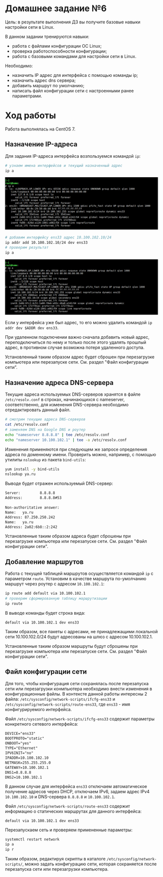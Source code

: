 # Домашнее задание №6

Цель: в результате выполнения ДЗ вы получите базовые навыки настройки сети в Linux.

В данном задании тренируются навыки:

- работа с файлами конфигурации ОС Linux;
- проверка работоспособности конфигурации;
- работа с базовыми командами для настройки сети в Linux.

Необходимо:

- назначить IP адрес для интерфейса с помощью команды ip;
- назначить адрес dns сервера;
- добавить маршрут по умолчанию;
- написать файл конфигурации сети с настроенными ранее параметрами.

# Ход работы

Работа выполнялась на CentOS 7.

## Назначение IP-адреса

Для задания IP-адреса интерфейса возпользуемся командой `ip`:

```bash
# узнаем имена интерфейсов и текущий назначенный адрес
ip a
```
![](img/ip_a_current.png)

```bash
# добавим интерфейсу ens33 адрес 10.100.102.10/24
ip addr add 10.100.102.10/24 dev ens33
# проверим результат
ip a
```
![](img/ip_a_secondary.png)

Если у интерфейса уже был адрес, то его можно удалить командой `ip addr dev $ADDR dev ens33`.

При удаленном подключении важно сначала добавить новый адрес, переподключиться по нему и только после этого удалять прошлый адрес, в противном случае возможна потеря удаленного доступа.

Установленный таким образом адрес будет сброшен при перезагрузке компьютера или перезапуске сети. См. раздел "Файл конфигурации сети".

## Назначение адреса DNS-сервера

Текущие адреса используемых DNS-серверов хранятся в файле `/etc/resolv.conf` в строках, начинающихся с nameserver, соответственно, для изменения DNS-сервера необходимо отредактировать данный файл.

```bash
# смотрим текущие адреса DNS-серверов
cat /etc/resolv.conf
# заменяем DNS на Google DNS и роутер
echo "nameserver 8.8.8.8" | tee /etc/resolv.conf
echo "nameserver 10.100.102.1" | tee -a /etc/resolv.conf
```

Изменения применяются при следующем же запросе определения адреса по доменному имени. Проверить можно, например, с помощью утилиты `nslookup` из пакета `bind-utils`:

```bash
yum install -y bind-utils
nslookup ya.ru
```

Выводе будет отражен используемый DNS-сервер:

```
Server:         8.8.8.8
Address:        8.8.8.8#53

Non-authoritative answer:
Name:   ya.ru
Address: 87.250.250.242
Name:   ya.ru
Address: 2a02:6b8::2:242
```

Установленные таким образом адреса будет сброшены при перезагрузке компьютера или перезапуске сети. См. раздел "Файл конфигурации сети".

## Добавление маршрутов

Работа с текущей таблицей маршрутов осуществляется командой `ip` с параметром `route`. Установим в качестве маршрута по-умолчанию маршрут через роутер с адресом `10.100.102.1`:

```bash
ip route add default via 10.100.102.1
# проверим сформированную таблицу маршрутизации
ip route
```

В выводе команды будет строка вида:

```
default via 10.100.102.1 dev ens33
```

Таким образом, все пакеты с адресами, не принадлежащими локальной сети 10.100.102.0/24 будут адресованы на шлюз с адресом 10.100.102.1.

Установленные таким образом маршруты будут сброшены при перезагрузке компьютера или перезапуске сети. См. раздел "Файл конфигурации сети".

## Файл конфигурации сети

Для того, чтобы конфигурация сети сохранялась после перезапуска сети или перезагрузки конмпьютера необходимо внести изменения в конфигурационные файлы. В контексте данной работы интересны 2 файла: `/etc/sysconfig/network-scripts/ifcfg-ens33` и `/etc/sysconfig/network-scripts/route-ens33`, где `ens33` - имя конфигурируемого интерфейса.

Файл `/etc/sysconfig/network-scripts/ifcfg-ens33` содержит параметры конкретного сетевого интерфейса:

```
DEVICE="ens33"
BOOTPROTO="static"
ONBOOT="yes"
TYPE="Ethernet"
IPV6INIT="no"
IPADDR=10.100.102.10
NETMASK=255.255.255.0
GATEWAY=10.100.102.1
DNS1=8.8.8.8
DNS2=10.100.102.1
```

В данном случае для интерфейса `ens33` отключаем автоматическое получение адресов через DHCP, отключаем IPv6, задаем адрес IPv4 `10.100.102.10` и DNS-сервера `8.8.8.8` и `10.100.102.1`.

Файл `/etc/sysconfig/network-scripts/route-ens33` содержит информацию о статических маршрутах для данного интерфейса:

```
default via 10.100.102.1 dev ens33
```

Перезапускаем сеть и проверяем примененные параметры:

```bash
systemctl restart network
ip a
ip r
```

Таким образом, редактируя скрипты в каталоге `/etc/sysconfig/network-scripts/`, можно задать конфигурацию сети, которая сохраняется после перезапуска сети или перезагрузки компьютера.
